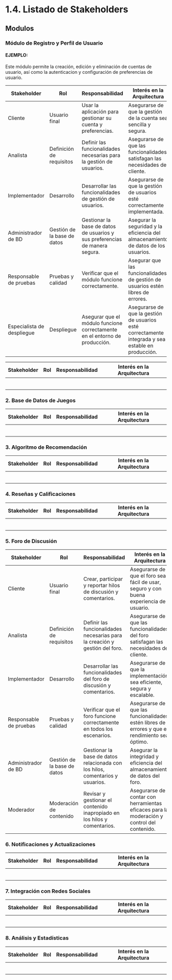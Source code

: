 # 1.4. Listado de Stakeholders

## Modulos

### Módulo de Registro y Perfil de Usuario

#### EJEMPLO:

Este módulo permite la creación, edición y eliminación de cuentas de usuario, así como la autenticacion y configuración de preferencias de usuario.

| Stakeholder              | Rol                           | Responsabilidad                                                                 | Interés en la Arquitectura                                                                 |
|--------------------------|-------------------------------|---------------------------------------------------------------------------------|--------------------------------------------------------------------------------------------|
| Cliente                  | Usuario final                 | Usar la aplicación para gestionar su cuenta y preferencias.                      | Asegurarse de que la gestión de la cuenta sea sencilla y segura.                            |
| Analista                 | Definición de requisitos      | Definir las funcionalidades necesarias para la gestión de usuarios.              | Asegurarse de que las funcionalidades satisfagan las necesidades del cliente.               |
| Implementador            | Desarrollo                    | Desarrollar las funcionalidades de gestión de usuarios.                          | Asegurarse de que la gestión de usuarios esté correctamente implementada.                   |
| Administrador de BD       | Gestión de la base de datos   | Gestionar la base de datos de usuarios y sus preferencias de manera segura.       | Asegurar la seguridad y la eficiencia del almacenamiento de datos de los usuarios.          |
| Responsable de pruebas   | Pruebas y calidad             | Verificar que el módulo funcione correctamente.                                 | Asegurar que las funcionalidades de gestión de usuarios estén libres de errores.           |
| Especialista de despliegue | Despliegue                    | Asegurar que el módulo funcione correctamente en el entorno de producción.        | Asegurarse de que la gestión de usuarios esté correctamente integrada y sea estable en producción. |

| Stakeholder              | Rol                           | Responsabilidad                                                                 | Interés en la Arquitectura                                                                 |
|--------------------------|-------------------------------|---------------------------------------------------------------------------------|--------------------------------------------------------------------------------------------|
|                 |                |                      |                           |
|                 |      |               |                |
|           |                |                         |                    |
|        |    |        |           |
|    |              |                                  |            |
|  |                     |         |  |

### 2. Base de Datos de Juegos

| Stakeholder              | Rol                           | Responsabilidad                                                                 | Interés en la Arquitectura                                                                 |
|--------------------------|-------------------------------|---------------------------------------------------------------------------------|--------------------------------------------------------------------------------------------|
|                 |                |                      |                           |
|                 |      |               |                |
|           |                |                         |                    |
|        |    |        |           |
|    |              |                                  |            |
|  |                     |         |  |


### 3. Algoritmo de Recomendación

| Stakeholder              | Rol                           | Responsabilidad                                                                 | Interés en la Arquitectura                                                                 |
|--------------------------|-------------------------------|---------------------------------------------------------------------------------|--------------------------------------------------------------------------------------------|
|                 |                |                      |                           |
|                 |      |               |                |
|           |                |                         |                    |
|        |    |        |           |
|    |              |                                  |            |
|  |                     |         |  |


### 4. Reseñas y Calificaciones

| Stakeholder              | Rol                           | Responsabilidad                                                                 | Interés en la Arquitectura                                                                 |
|--------------------------|-------------------------------|---------------------------------------------------------------------------------|--------------------------------------------------------------------------------------------|
|                 |                |                      |                           |
|                 |      |               |                |
|           |                |                         |                    |
|        |    |        |           |
|    |              |                                  |            |
|  |                     |         |  |


### 5. Foro de Discusión

| Stakeholder              | Rol                           | Responsabilidad                                                               | Interés en la Arquitectura                                                               |
|--------------------------|-------------------------------|-------------------------------------------------------------------------------|------------------------------------------------------------------------------------------|
| Cliente                  | Usuario final                 | Crear, participar y reportar hilos de discusión y comentarios.                 | Asegurarse de que el foro sea fácil de usar, seguro y con buena experiencia de usuario.   |
| Analista                 | Definición de requisitos      | Definir las funcionalidades necesarias para la creación y gestión del foro.   | Asegurarse de que las funcionalidades del foro satisfagan las necesidades del cliente.    |
| Implementador            | Desarrollo                    | Desarrollar las funcionalidades del foro de discusión y comentarios.          | Asegurarse de que la implementación sea eficiente, segura y escalable.                    |
| Responsable de pruebas   | Pruebas y calidad             | Verificar que el foro funcione correctamente en todos los escenarios.         | Asegurarse de que las funcionalidades estén libres de errores y que el rendimiento sea óptimo. |
| Administrador de BD       | Gestión de la base de datos   | Gestionar la base de datos relacionada con los hilos, comentarios y usuarios.  | Asegurar la integridad y eficiencia del almacenamiento de datos del foro.                 |
| Moderador                | Moderación de contenido       | Revisar y gestionar el contenido inapropiado en los hilos y comentarios.       | Asegurarse de contar con herramientas eficaces para la moderación y control del contenido.|



### 6. Notificaciones y Actualizaciones

| Stakeholder              | Rol                           | Responsabilidad                                                                 | Interés en la Arquitectura                                                                 |
|--------------------------|-------------------------------|---------------------------------------------------------------------------------|--------------------------------------------------------------------------------------------|
|                 |                |                      |                           |
|                 |      |               |                |
|           |                |                         |                    |
|        |    |        |           |
|    |              |                                  |            |
|  |                     |         |  |


### 7. Integración con Redes Sociales

| Stakeholder              | Rol                           | Responsabilidad                                                                 | Interés en la Arquitectura                                                                 |
|--------------------------|-------------------------------|---------------------------------------------------------------------------------|--------------------------------------------------------------------------------------------|
|                 |                |                      |                           |
|                 |      |               |                |
|           |                |                         |                    |
|        |    |        |           |
|    |              |                                  |            |
|  |                     |         |  |


### 8. Análisis y Estadísticas

| Stakeholder              | Rol                           | Responsabilidad                                                                 | Interés en la Arquitectura                                                                 |
|--------------------------|-------------------------------|---------------------------------------------------------------------------------|--------------------------------------------------------------------------------------------|
|                 |                |                      |                           |
|                 |      |               |                |
|           |                |                         |                    |
|        |    |        |           |
|    |              |                                  |            |
|  |                     |         |  |
